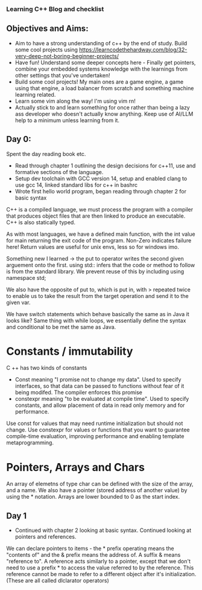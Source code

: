 ### Learning C++ Blog and checklist

## Objectives and Aims:

- Aim to have a strong understanding of c++ by the end of study. Build some cool projects using https://learncodethehardway.com/blog/32-very-deep-not-boring-beginner-projects/
- Have fun! Understand some deeper concepts here - Finally get pointers, combine your embedded systems knowledge with the learnings from other settings that you've undertaken!
- Build some cool projects! My main ones are a game engine, a game using that engine, a load balancer from scratch and something machine learning related.
- Learn some vim along the way! I'm using vim rn!
- Actually stick to and learn something for once rather than being a lazy ass developer who doesn't actually know anything. Keep use of AI/LLM help to a minimum unless learning from it.

## Day 0:

Spent the day reading book etc.

- Read through chapter 1 outlining the design decisions for c++11, use and formative sections of the language. 
- Setup dev toolchain with GCC version 14, setup and enabled clang to use gcc 14, linked standard libs for c++ in bashrc
- Wrote first hello world program, began reading through chapter 2 for basic syntax

C++ is a compiled language, we must process the program with a compiler that produces object files that are then linked to produce an executable. C++ is also statically typed.

As with most languages, we have a defined main function, with the int value for main returning the exit code of the program. Non-Zero indicates failure here! Return values are useful for unix envs, less so for windows imo.

Something new I learned -> the put to operator writes the second given arguement onto the first. using std:: infers that the code or method to follow is from the standard library. We prevent reuse of this by including using namespace std;

We also have the opposite of put to, which is put in, with > repeated twice to enable us to take the result from the target operation and send it to the given var.

We have switch statements which behave basically the same as in Java it looks like? Same thing with while loops, we essentially define the syntax and conditional to be met the same as Java.

# Constants / immutability

C ++ has two kinds of constants

- Const meaning "I promise not to change my data". Used to specify interfaces, so that data can be passed to functions without fear of it being modifed. The compiler enforces this promise
- constexpr meaning "to be evaluated at compile time". Used to specify constants, and allow placement of data in read only memory and for performance.

Use const for values that may need runtime initialization but should not change.
Use constexpr for values or functions that you want to guarantee compile-time evaluation, improving performance and enabling template metaprogramming.

# Pointers, Arrays and Chars

An array of elemetns of type char can be defined with the size of the array, and a name. We also have a pointer (stored address of another value) by using the * notation. Arrays are lower bounded to 0 as the start index. 

## Day 1

- Continued with chapter 2 looking at basic syntax. Continued looking at pointers and references.

We can declare pointers to items - the * prefix operating means the "contents of" and the & prefix means the address of. A suffix & means "reference to". A reference acts similarly to a pointer, except that we don't need to use a prefix * to access the value referred to by the reference. This reference cannot be made to refer to a different object after it's initialization. (These are all called dlclarator operators)


